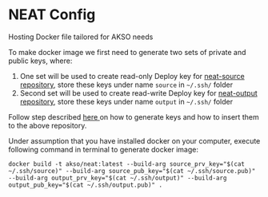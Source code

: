 # NEAT Config

Hosting Docker file tailored for AKSO needs


To make docker image we first need to generate two sets of private and public keys, where:
1. One set will be used to create read-only Deploy key for [neat-source repository](https://github.com/aker-information-model/neat-source), store these keys under name `source` in `~/.ssh/` folder
2. Second set will be used to create read-write Deploy key for [neat-output repository](https://github.com/aker-information-model/neat-output), store these keys under name `output` in `~/.ssh/` folder

Follow step described [here ](https://dylancastillo.co/how-to-use-github-deploy-keys/) on how to generate keys and how to insert them to the above repository.

Under assumption that you have installed docker on your computer, execute following command in terminal to generate docker image:

```
docker build -t akso/neat:latest --build-arg source_prv_key="$(cat ~/.ssh/source)" --build-arg source_pub_key="$(cat ~/.ssh/source.pub)" --build-arg output_prv_key="$(cat ~/.ssh/output)" --build-arg output_pub_key="$(cat ~/.ssh/output.pub)" .
```